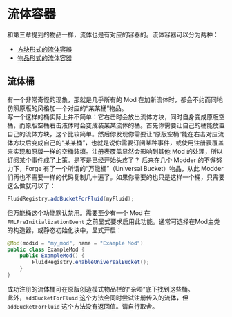 # 流体容器

和第三章提到的物品一样，流体也是有对应的容器的。流体容器可以分为两种：

  - [方块形式的流体容器](block.md)
  - [物品形式的流体容器](item.md)

## 流体桶

有一个非常奇怪的现象，那就是几乎所有的 Mod 在加新流体时，都会不约而同地仿照原版的风格加一个对应的“某某桶”物品。  
写一个这样的桶实际上并不简单：它右击时会放出流体方块，同时自身变成原版空桶，而原版空桶右击液体时会变成装某某流体的桶。首先你需要让自己的桶能放置自己的流体方块，这个比较简单。然后你发现你需要让“原版空桶”能在右击对应流体方块后变成自己的“某某桶”，也就是说你需要订阅某种事件，或使用注册表覆盖来实现和原版一样的空桶装填。注册表覆盖显然会影响到其他 Mod 的处理，所以订阅某个事件成了上策。<!-- 一点历史：曾经有这么一个专门处理这个问题的事件叫 `BucketFillEvent` -->是不是已经开始头疼了？
后来在几个 Modder <!-- 具体来说是 RWTema、boni-xx、mezz -->的不懈努力下，Forge 有了一个所谓的“万能桶”（Universal Bucket）物品，从此 Modder 们再也不需要一样的代码复制几十遍了。如果你需要的也只是这样一个桶，只需要这么做就可以了：

```java
FluidRegistry.addBucketForFluid(myFluid);
```

但万能桶这个功能默认禁用。需要至少有一个 Mod 在 `FMLPreInitializationEvent` 之前显式要求启用此功能。通常可选择在Mod主类的构造器，或静态初始化块中，显式开启：

```java
@Mod(modid = "my_mod", name = "Example Mod")
public class ExampleMod {
    public ExampleMod() {
        FluidRegistry.enableUniversalBucket();
    }
}
````

成功注册的流体桶可在原版创造模式物品栏的“杂项”底下找到这些桶。  
此外，`addBucketForFluid` 这个方法会同时尝试注册传入的流体，但 `addBucketForFluid` 这个方法没有返回值。请自行取舍。

<!--
可能有人会问，这不是和 Forge 的“不添加游戏内容”相冲突了吗？
这实际上正是这个功能默认禁用的原因。只有当某个 Mod 要求启用这个功能时，这个物品才会被注册。
自然地，为方便起见，Forge 也就顺势使用了它自己的 modid。
-->

